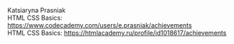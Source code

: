 Katsiaryna Prasniak  
HTML CSS Basics: https://www.codecademy.com/users/e.prasniak/achievements  
HTML CSS Basics: https://htmlacademy.ru/profile/id1018617/achievements
